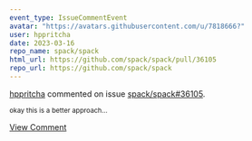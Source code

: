 ```yaml
---
event_type: IssueCommentEvent
avatar: "https://avatars.githubusercontent.com/u/7818666?"
user: hppritcha
date: 2023-03-16
repo_name: spack/spack
html_url: https://github.com/spack/spack/pull/36105
repo_url: https://github.com/spack/spack
---
```


<a href='https://github.com/hppritcha' target='_blank'>hppritcha</a> commented on issue <a href='https://github.com/spack/spack/pull/36105' target='_blank'>spack/spack#36105</a>.

<small>okay this is a better approach...</small>

<a href='https://github.com/spack/spack/pull/36105' target='_blank'>View Comment</a>